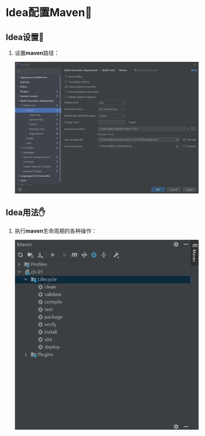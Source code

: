 # Idea配置Maven:rocket:

## Idea设置:wrench:

1. 设置**maven**路径：

    ![路径](.md/p1.png)



## Idea用法:hand:

1. 执行**maven**生命周期的各种操作：

    ![life](.md/p2.png)